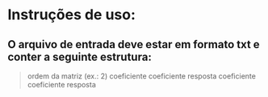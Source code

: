 # Instruções de uso:

## O arquivo de entrada deve estar em formato txt e conter a seguinte estrutura:
> ordem da matriz (ex.: 2)
> coeficiente coeficiente resposta
> coeficiente coeficiente resposta